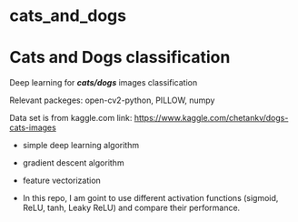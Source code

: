 # cats_and_dogs
# Cats and Dogs classification

Deep learning for ***cats/dogs*** images classification

Relevant packeges: open-cv2-python, PILLOW, numpy

Data set is from kaggle.com
link: https://www.kaggle.com/chetankv/dogs-cats-images

* simple deep learning algorithm
* gradient descent algorithm
* feature vectorization


* In this repo, I am goint to use different activation functions (sigmoid, ReLU, tanh, Leaky ReLU) and compare their performance.